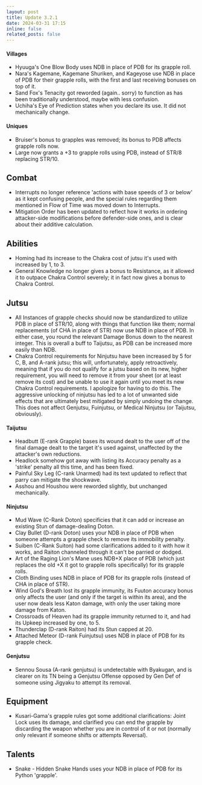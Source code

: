 ```yaml
---
layout: post
title: Update 3.2.1
date: 2024-03-31 17:15
inline: false
related_posts: false
---
```

#### Villages
 - Hyuuga's One Blow Body uses NDB in place of PDB for its grapple roll.
 - Nara's Kagemane, Kagemane Shuriken, and Kageyose use NDB in place of PDB for their grapple rolls, with the first and last receiving bonuses on top of it.
 - Sand Fox's Tenacity got reworded (again.. sorry) to function as has been traditionally understood, maybe with less confusion.
 - Uchiha's Eye of Prediction states when you declare its use.  It did not mechanically change.


#### Uniques 
 - Bruiser's bonus to grapples was removed; its bonus to PDB affects grapple rolls now.
 - Large now grants a +3 to grapple rolls using PDB, instead of STR/8 replacing STR/10.

## Combat
 - Interrupts no longer reference 'actions with base speeds of 3 or below' as it kept confusing people, and the special rules regarding them mentioned in Flow of Time was moved down to Interrupts.
 - Mitigation Order has been updated to reflect how it works in ordering attacker-side modifications before defender-side ones, and is clear about their additive calculation.

## Abilities
 - Homing had its increase to the Chakra cost of jutsu it's used with increased by 1, to 3.
 - General Knowledge no longer gives a bonus to Resistance, as it allowed it to outpace Chakra Control severely; it in fact now gives a bonus to Chakra Control.

## Jutsu
 - All Instances of grapple checks should now be standardized to utilize PDB in place of STR/10, along with things that function like them; normal replacements (of CHA in place of STR) now use NDB in place of PDB.  In either case, you round the relevant Damage Bonus down to the nearest integer.  This is overall a buff to Taijutsu, as PDB can be increased more easily than NDB.
 - Chakra Control requirements for Ninjutsu have been increased by 5 for C, B, and A-rank jutsu; this will, unfortunately, apply retroactively, meaning that if you do not qualify for a jutsu based on its new, higher requirement, you will need to remove it from your sheet (or at least remove its cost) and be unable to use it again until you meet its new Chakra Control requirements.  I apologize for having to do this. The aggressive unlocking of ninjutsu has led to a lot of unwanted side effects that are ultimately best mitigated by simply undoing the change.  This does not affect Genjutsu, Fuinjutsu, or Medical Ninjutsu (or Taijutsu, obviously).

#### Taijutsu
 - Headbutt (E-rank Grapple) bases its wound dealt to the user off of the final damage dealt to the target it's used against, unaffected by the attacker's own reductions.
 - Headlock somehow got away with listing its Accuracy penalty as a 'strike' penalty all this time, and has been fixed.
 - Painful Sky Leg (C-rank Unarmed) had its text updated to reflect that parry can mitigate the shockwave.
 - Asshou and Houshou were reworded slightly, but unchanged mechanically.

#### Ninjutsu 
 - Mud Wave (C-Rank Doton) specificies that it can add or increase an existing Stun of damage-dealing Doton.
 - Clay Bullet (D-rank Doton) uses your NDB in place of PDB when someone attempts a grapple check to remove its immobility penalty.
 - Suiben (C-Rank Suiton) had some clarifications added to it with how it works, and Raiton channeled through it can't be parried or dodged.
 - Art of the Raging Lion's Mane uses NDB+X place of PDB (which just replaces the old +X it got to grapple rolls specifically) for its grapple rolls.
 - Cloth Binding uses NDB in place of PDB for its grapple rolls (instead of CHA in place of STR).
 - Wind God's Breath lost its grapple immunity, its Fuuton accuracy bonus only affects the user (and only if the target is within its area), and the user now deals less Katon damage, with only the user taking more damage from Katon.
 - Crossroads of Heaven had its grapple immunity returned to it, and had its Upkeep increased by one, to 5.
 - Thunderclap (D-rank Raiton) had its Stun capped at 20.
 - Attached Meteor (D-rank Fuinjutsu) uses NDB in place of PDB for its grapple check.

#### Genjutsu
 - Sennou Sousa (A-rank genjutsu) is undetectable with Byakugan, and is clearer on its TN being a Genjutsu Offense opposed by Gen Def of someone using Jigyaku to attempt its removal.

## Equipment
 - Kusari-Gama's grapple rules got some additional clarifications: Joint Lock uses its damage, and clarified you can end the grapple by discarding the weapon whether you are in control of it or not (normally only relevant if someone shifts or attempts Reversal).

## Talents
 - Snake - Hidden Snake Hands uses your NDB in place of PDB for its Python 'grapple'.
